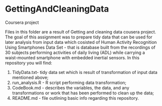 # GettingAndCleaningData
Coursera project

Files in this folder are a result of Getting and cleaning data cousera project. The goal of this assignment was to prepare tidy data that can be used for later analysis from input data which cosisted of Human Activity Recognition Using Smartphones Data Set - that is database built from the recordings of 30 subjects performing activities of daily living (ADL) while carrying a waist-mounted smartphone with embedded inertial sensors. In this repository you will find:

1. TidyData.txt- tidy data set which is result of transformation of input data mentioned above;
2. run_analysis.R - R script performing data transformation;
2. CodeBook.md - describes the variables, the data, and any transformations or work that has been performed to clean up the data;
3. README.md - file outlining basic info regarding this repository.
